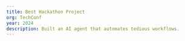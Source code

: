 ```yaml
---
title: Best Hackathon Project
org: TechConf
year: 2024
description: Built an AI agent that automates tedious workflows.
---
```

